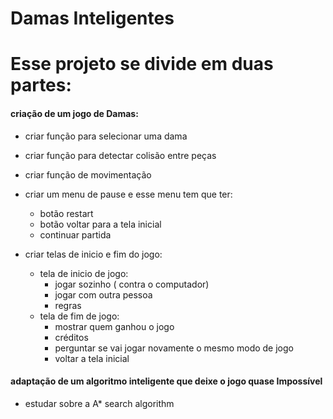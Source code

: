 # Damas Inteligentes



# Esse projeto se divide em duas partes:



#### criação de um jogo de Damas:

 * criar função para selecionar uma dama
 * criar função para detectar colisão entre peças
 * criar função de movimentação
 * criar um menu de pause e esse menu tem que ter:
   * botão restart
   * botão voltar para a tela inicial
   * continuar partida

* criar telas de inicio e fim do jogo:
    * tela de inicio de jogo:  
      * jogar sozinho ( contra o computador)
      * jogar com outra pessoa
      * regras
    * tela de fim de jogo:
      * mostrar quem ganhou o jogo  
      * créditos
      * perguntar se vai jogar novamente o mesmo modo de jogo
      * voltar a tela inicial








#### adaptação de um algoritmo inteligente que deixe o jogo quase Impossível

* estudar sobre a A* search algorithm 
